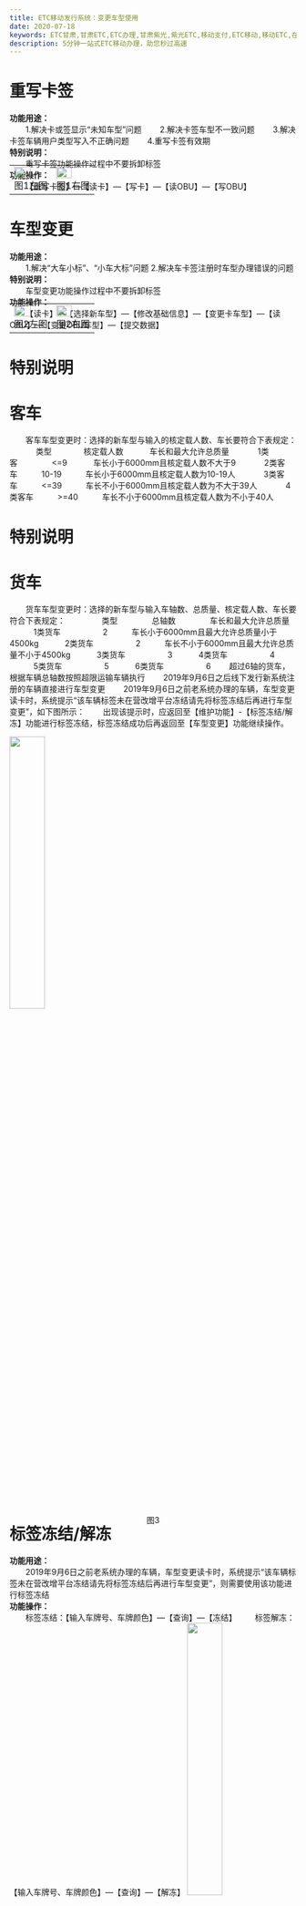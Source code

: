 ```yaml
---
title: ETC移动发行系统：变更车型使用
date: 2020-07-18
keywords: ETC甘肃,甘肃ETC,ETC办理,甘肃紫光,紫光ETC,移动支付,ETC移动,移动ETC,在线充值,ETC办理,卡片办理,OBU办理,OBU激活,ETC手持终端,甘肃ETC办理,甘肃ETC发行,移动发行终端,ETC移动发行系统
description: 5分钟一站式ETC移动办理，助您秒过高速
---
```


# 重写卡签
<div style="font-weight:bold;">功能用途：</div>&emsp;&emsp;1.解决卡或签显示“未知车型”问题 
&emsp;&emsp;2.解决卡签车型不一致问题 
&emsp;&emsp;3.解决卡签车辆用户类型写入不正确问题 
&emsp;&emsp;4.重写卡签有效期
<div style="font-weight:bold;">特别说明：</div></td>&emsp;&emsp;重写卡签功能操作过程中不要拆卸标签
<div style="font-weight:bold;">功能操作：</div></td>&emsp;&emsp;【重写卡签】—【读卡】—【写卡】—【读OBU】—【写OBU】          
<table style="margin-top: -47px;">
 <td><img src="/pub-images/apply-27.png"  width="70%" /><div style="text-align:center;">图1左图</div></td>
 <td><img src="/pub-images/apply-28.png"  width="67%" /><div style="text-align:center;">图1右图</div></td>
</table>

# 车型变更
<div style="font-weight:bold;">功能用途：</div></td>&emsp;&emsp;1.解决“大车小标”、“小车大标”问题 2.解决车卡签注册时车型办理错误的问题
 <div style="font-weight:bold;">特别说明：</div></td>&emsp;&emsp;车型变更功能操作过程中不要拆卸标签
<div style="font-weight:bold;">功能操作：</div></td>&emsp;&emsp;【读卡】—【选择新车型】—【修改基础信息】—【变更卡车型】—【读OBU】—【变更OBU车型】—【提交数据】   
<table style="margin-top: -47px;">
 <td><img src="/pub-images/apply-29.png"  width="70%" /><div style="text-align:center;">图2左图</div></td>
 <td><img src="/pub-images/apply-30.png"  width="67%" /><div style="text-align:center;">图2右图</div></td>
</table>

# 特别说明
# 客车
&emsp;&emsp;客车车型变更时：选择的新车型与输入的核定载人数、车长要符合下表规定：
&emsp;&emsp;&emsp; 类型&emsp;&emsp;&emsp;&emsp;核定载人数            &emsp;&emsp;&emsp;车长和最大允许总质量
&emsp;&emsp;&emsp; 1类客&emsp;&emsp;&emsp;&emsp;         <=9      &emsp;&emsp;&emsp;车长小于6000mm且核定载人数不大于9
&emsp;&emsp;&emsp; 2类客车&emsp;&emsp;&emsp;10-19&emsp;&emsp;&emsp;车长小于6000mm且核定载人数为10-19人
&emsp;&emsp;&emsp; 3类客车&emsp;&emsp;&emsp;<=39&emsp;&emsp;&emsp;车长不小于6000mm且核定载人数为不大于39人
&emsp;&emsp;&emsp; 4类客车&emsp;&emsp;&emsp;>=40&emsp;&emsp;&emsp;车长不小于6000mm且核定载人数为不小于40人

# 特别说明
# 货车
&emsp;&emsp;货车车型变更时：选择的新车型与输入车轴数、总质量、核定载人数、车长要符合下表规定：
&emsp;&emsp;&emsp;&emsp; 类型&emsp;&emsp;&emsp;&emsp; 总轴数 &emsp;&emsp;&emsp;&emsp;车长和最大允许总质量
&emsp;&emsp;&emsp;1类货车 &emsp;&emsp;&emsp;&emsp;&emsp;2&emsp;&emsp;&emsp;车长小于6000mm且最大允许总质量小于4500kg
&emsp;&emsp;&emsp;2类货车 &emsp;&emsp;&emsp;&emsp;&emsp;2&emsp;&emsp;&emsp;车长不小于6000mm且最大允许总质量不小于4500kg
&emsp;&emsp;&emsp;3类货车 &emsp;&emsp;&emsp;&emsp;&emsp;3
&emsp;&emsp;&emsp;4类货车 &emsp;&emsp;&emsp;&emsp;&emsp;4
&emsp;&emsp;&emsp;5类货车 &emsp;&emsp;&emsp;&emsp;&emsp;5
&emsp;&emsp;&emsp;6类货车 &emsp;&emsp;&emsp;&emsp;&emsp;6
&emsp;&emsp;超过6轴的货车，根据车辆总轴数按照超限运输车辆执行
&emsp;&emsp;2019年9月6日之后线下发行新系统注册的车辆直接进行车型变更
&emsp;&emsp;2019年9月6日之前老系统办理的车辆，车型变更读卡时，系统提示“该车辆标签未在营改增平台冻结请先将标签冻结后再进行车型变更”，如下图所示：
&emsp;&emsp;出现该提示时，应返回至【维护功能】-【标签冻结/解冻】功能进行标签冻结，标签冻结成功后再返回至【车型变更】功能继续操作。
<table style="margin-top: -47px;">
<img src="/pub-images/apply-31.png"  width="35%" /><div style="text-align:center;">图3</div></td>
 </table>
 
 
# 标签冻结/解冻
<div style="font-weight:bold;">功能用途：</div></td>&emsp;&emsp;2019年9月6日之前老系统办理的车辆，车型变更读卡时，系统提示“该车辆标签未在营改增平台冻结请先将标签冻结后再进行车型变更”，则需要使用该功能进行标签冻结
<div style="font-weight:bold;">功能操作：</div></td>&emsp;&emsp;标签冻结：【输入车牌号、车牌颜色】—【查询】—【冻结】
  &emsp;&emsp;标签解冻：【输入车牌号、车牌颜色】—【查询】—【解冻】 
<table style="margin-top: -47px;">
<img src="/pub-images/apply-32.png"  width="35%" /><div style="text-align:center;">图4</div></td>
</table>

